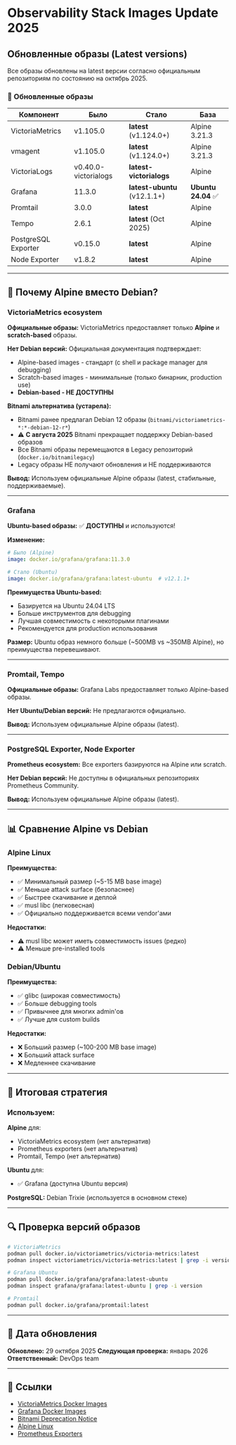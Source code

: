 # Observability Stack Images Update 2025

## Обновленные образы (Latest versions)

Все образы обновлены на latest версии согласно официальным репозиториям по состоянию на октябрь 2025.

### 🔄 Обновленные образы

| Компонент | Было | Стало | База |
|-----------|------|-------|------|
| VictoriaMetrics | v1.105.0 | **latest** (v1.124.0+) | Alpine 3.21.3 |
| vmagent | v1.105.0 | **latest** (v1.124.0+) | Alpine 3.21.3 |
| VictoriaLogs | v0.40.0-victorialogs | **latest-victorialogs** | Alpine |
| Grafana | 11.3.0 | **latest-ubuntu** (v12.1.1+) | **Ubuntu 24.04** ✅ |
| Promtail | 3.0.0 | **latest** | Alpine |
| Tempo | 2.6.1 | **latest** (Oct 2025) | Alpine |
| PostgreSQL Exporter | v0.15.0 | **latest** | Alpine |
| Node Exporter | v1.8.2 | **latest** | Alpine |

---

## 🤔 Почему Alpine вместо Debian?

### VictoriaMetrics ecosystem

**Официальные образы:** VictoriaMetrics предоставляет только **Alpine** и **scratch-based** образы.

**Нет Debian версий:** Официальная документация подтверждает:
- Alpine-based images - стандарт (с shell и package manager для debugging)
- Scratch-based images - минимальные (только бинарник, production use)
- **Debian-based - НЕ ДОСТУПНЫ**

**Bitnami альтернатива (устарела):**
- Bitnami ранее предлагал Debian 12 образы (`bitnami/victoriametrics-*:*-debian-12-r*`)
- ⚠️ **С августа 2025** Bitnami прекращает поддержку Debian-based образов
- Все Bitnami образы перемещаются в Legacy репозиторий (`docker.io/bitnamilegacy`)
- Legacy образы НЕ получают обновления и НЕ поддерживаются

**Вывод:** Используем официальные Alpine образы (latest, стабильные, поддерживаемые).

---

### Grafana

**Ubuntu-based образы:** ✅ **ДОСТУПНЫ** и используются!

**Изменение:**
```yaml
# Было (Alpine)
image: docker.io/grafana/grafana:11.3.0

# Стало (Ubuntu)
image: docker.io/grafana/grafana:latest-ubuntu  # v12.1.1+
```

**Преимущества Ubuntu-based:**
- Базируется на Ubuntu 24.04 LTS
- Больше инструментов для debugging
- Лучшая совместимость с некоторыми плагинами
- Рекомендуется для production использования

**Размер:** Ubuntu образ немного больше (~500MB vs ~350MB Alpine), но преимущества перевешивают.

---

### Promtail, Tempo

**Официальные образы:** Grafana Labs предоставляет только Alpine-based образы.

**Нет Ubuntu/Debian версий:** Не предлагаются официально.

**Вывод:** Используем официальные Alpine образы (latest).

---

### PostgreSQL Exporter, Node Exporter

**Prometheus ecosystem:** Все exporters базируются на Alpine или scratch.

**Нет Debian версий:** Не доступны в официальных репозиториях Prometheus Community.

**Вывод:** Используем официальные Alpine образы (latest).

---

## 📊 Сравнение Alpine vs Debian

### Alpine Linux

**Преимущества:**
- ✅ Минимальный размер (~5-15 MB base image)
- ✅ Меньше attack surface (безопаснее)
- ✅ Быстрее скачивание и деплой
- ✅ musl libc (легковесная)
- ✅ Официально поддерживается всеми vendor'ами

**Недостатки:**
- ⚠️ musl libc может иметь совместимость issues (редко)
- ⚠️ Меньше pre-installed tools

### Debian/Ubuntu

**Преимущества:**
- ✅ glibc (широкая совместимость)
- ✅ Больше debugging tools
- ✅ Привычнее для многих admin'ов
- ✅ Лучше для custom builds

**Недостатки:**
- ❌ Больший размер (~100-200 MB base image)
- ❌ Больший attack surface
- ❌ Медленнее скачивание

---

## 🎯 Итоговая стратегия

### Используем:

**Alpine** для:
- VictoriaMetrics ecosystem (нет альтернатив)
- Prometheus exporters (нет альтернатив)
- Promtail, Tempo (нет альтернатив)

**Ubuntu** для:
- ✅ Grafana (доступна Ubuntu версия)

**PostgreSQL:** Debian Trixie (используется в основном стеке)

---

## 🔍 Проверка версий образов

```bash
# VictoriaMetrics
podman pull docker.io/victoriametrics/victoria-metrics:latest
podman inspect victoriametrics/victoria-metrics:latest | grep -i version

# Grafana Ubuntu
podman pull docker.io/grafana/grafana:latest-ubuntu
podman inspect grafana/grafana:latest-ubuntu | grep -i version

# Promtail
podman pull docker.io/grafana/promtail:latest
```

---

## 📅 Дата обновления

**Обновлено:** 29 октября 2025
**Следующая проверка:** январь 2026
**Ответственный:** DevOps team

---

## 🔗 Ссылки

- [VictoriaMetrics Docker Images](https://docs.victoriametrics.com/Quick-Start.html#docker)
- [Grafana Docker Images](https://grafana.com/docs/grafana/latest/setup-grafana/installation/docker/)
- [Bitnami Deprecation Notice](https://github.com/bitnami/containers/issues/83267)
- [Alpine Linux](https://alpinelinux.org/)
- [Prometheus Exporters](https://prometheus.io/docs/instrumenting/exporters/)
